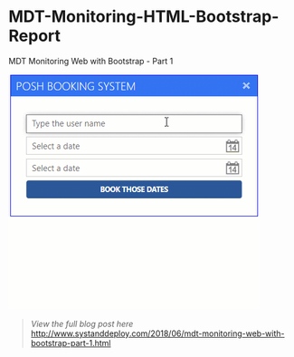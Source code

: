 # MDT-Monitoring-HTML-Bootstrap-Report
MDT Monitoring Web with Bootstrap - Part 1

![alt text](https://github.com/damienvanrobaeys/PowerShell_WPF_DatePicker_Booking_System/blob/master/booking_preview.gif)

> *View the full blog post here*
http://www.systanddeploy.com/2018/06/mdt-monitoring-web-with-bootstrap-part-1.html
